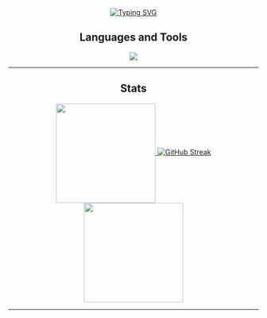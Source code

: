 <div align="center">
<a href="https://git.io/typing-svg"><img src="https://readme-typing-svg.demolab.com?font=Quicksand&size=50&pause=1000&color=F7F7F7&center=true&vCenter=true&random=false&width=750&height=55&lines=Hi%2C+my+name+is+S%C3%A9rgio;Computer+Engineering+student;Currently+learning%3A+Python;Welcome%3A" alt="Typing SVG" /></a>
</div>

<h2 align="center"> Languages and Tools </h2>

<p align="center">
  <a href="https://skillicons.dev">
    <img src="https://skillicons.dev/icons?i=c,cpp,cs,python,lua,godot,linux" />
  </a>
</p>
<hr/>

<h2 align="center"> Stats </h2>

<div align="center">
  <a href="https://github.com/anuraghazra/github-readme-stats">
    <img height=200 align="center" src="https://github-readme-stats.vercel.app/api?username=josesdlf&theme=dark&hide_border=true" />
  </a>
  <a href="https://git.io/streak-stats">
    <img src="https://streak-stats.demolab.com?user=josesdlf&theme=dark&hide_border=true&card_width=600" alt="GitHub Streak" />
  </a>
  <a href="https://github.com/anuraghazra/convoychat">
    <img height=200 align="center" src="https://github-readme-stats.vercel.app/api/top-langs?username=josesdlf&layout=compact&langs_count=8&card_width=320&theme=dark&hide_border=true" />
  </a>
</div>
<hr/>
